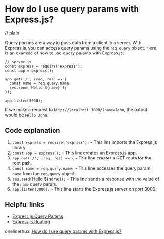 # How do I use query params with Express.js?
// plain

Query params are a way to pass data from a client to a server. With Express.js, you can access query params using the `req.query` object. Here is an example of how to use query params with Express.js:

```
// server.js
const express = require('express');
const app = express();

app.get('/', (req, res) => {
  const name = req.query.name;
  res.send(`Hello ${name}`);
});

app.listen(3000);
```

If we make a request to `http://localhost:3000/?name=John`, the output would be `Hello John`.

## Code explanation


1. `const express = require('express');` - This line imports the Express.js library.
2. `const app = express();` - This line creates an Express.js app.
3. `app.get('/', (req, res) => {` - This line creates a GET route for the root path.
4. `const name = req.query.name;` - This line accesses the query param `name` from the `req.query` object.
5. `res.send(`Hello ${name}`);` - This line sends a response with the value of the `name` query param.
6. `app.listen(3000);` - This line starts the Express.js server on port 3000.

## Helpful links

- [Express.js Query Params](https://expressjs.com/en/api.html#req.query)
- [Express.js Routing](https://expressjs.com/en/guide/routing.html)

onelinerhub: [How do I use query params with Express.js?](https://onelinerhub.com/expressjs/how-do-i-use-query-params-with-express-js)